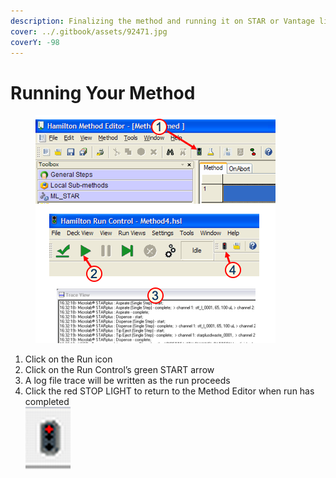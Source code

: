 ```yaml
---
description: Finalizing the method and running it on STAR or Vantage liquid handlers.
cover: ../.gitbook/assets/92471.jpg
coverY: -98
---
```


# Running Your Method

<figure><img src="../.gitbook/assets/image (165).png" alt=""><figcaption></figcaption></figure>

1. Click on the Run icon&#x20;
2. Click on the Run Control’s green START arrow&#x20;
3. A log file trace will be written as the run proceeds&#x20;
4. Click the red STOP LIGHT to return to the Method Editor when run has completed\
   ![](<../.gitbook/assets/image (164).png>)
